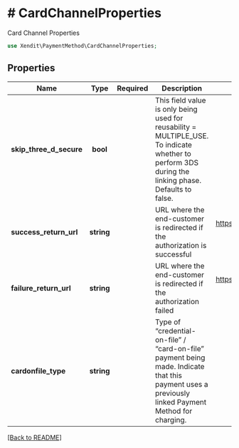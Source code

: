# # CardChannelProperties
Card Channel Properties

```php
use Xendit\PaymentMethod\CardChannelProperties;
```

## Properties

| Name | Type | Required | Description | Examples |
|------------|:-------------:|:-------------:|-------------|:-------------:|
| **skip_three_d_secure** | **bool** |  | This field value is only being used for reusability &#x3D; MULTIPLE_USE. To indicate whether to perform 3DS during the linking phase. Defaults to false. | false |
| **success_return_url** | **string** |  | URL where the end-customer is redirected if the authorization is successful | https://webhook.site/f4b755f5-4770-4a11-8c72-cc0b3cc6b882 |
| **failure_return_url** | **string** |  | URL where the end-customer is redirected if the authorization failed | https://webhook.site/f4b755f5-4770-4a11-8c72-cc0b3cc6b882 |
| **cardonfile_type** | **string** |  | Type of “credential-on-file” / “card-on-file” payment being made. Indicate that this payment uses a previously linked Payment Method for charging. | RECURRING |


[[Back to README]](../../README.md)
